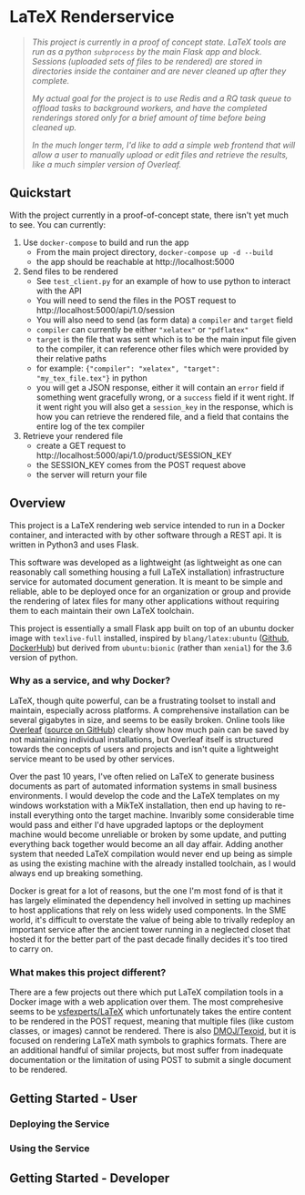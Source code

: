 # LaTeX Renderservice

> _This project is currently in a proof of concept state. LaTeX tools are run as a python `subprocess` by the main Flask app and block. Sessions (uploaded sets of files to be rendered) are stored in directories inside the container and are never cleaned up after they complete._
> 
> _My actual goal for the project is to use Redis and a RQ task queue to offload tasks to background workers, and have the completed renderings stored only for a brief amount of time before being cleaned up._
> 
> _In the much longer term, I'd like to add a simple web frontend that will allow a user to manually upload or edit files and retrieve the results, like a much simpler version of Overleaf._

## Quickstart

With the project currently in a proof-of-concept state, there isn't yet much to see.  You can currently:

1. Use `docker-compose` to build and run the app 
    * From the main project directory, `docker-compose up -d --build`
    * the app should be reachable at http://localhost:5000
2. Send files to be rendered
    * See `test_client.py` for an example of how to use python to interact with the API
    * You will need to send the files in the POST request to http://localhost:5000/api/1.0/session
    * You will also need to send (as form data) a `compiler` and `target` field 
    * `compiler` can currently be either `"xelatex"` or `"pdflatex"`
    * `target` is the file that was sent which is to be the main input file given to the compiler, it can reference other files which were provided by their relative paths
    * for example: `{"compiler": "xelatex", "target": "my_tex_file.tex"}` in python
    * you will get a JSON response, either it will contain an `error` field if something went gracefully wrong, or a `success` field if it went right.  If it went right you will also get a `session_key` in the response, which is how you can retrieve the rendered file, and a field that contains the entire log of the tex compiler
3. Retrieve your rendered file
    * create a GET request to http://localhost:5000/api/1.0/product/SESSION_KEY
    * the SESSION_KEY comes from the POST request above
    * the server will return your file

## Overview

This project is a LaTeX rendering web service intended to run in a Docker container, and interacted with by other software through a REST api. It is written in Python3 and uses Flask.

This software was developed as a lightweight (as lightweight as one can reasonably call something housing a full LaTeX installation) infrastructure service for automated document generation. It is meant to be simple and reliable, able to be deployed once for an organization or group and provide the rendering of latex files for many other applications without requiring them to each maintain their own LaTeX toolchain.

This project is essentially a small Flask app built on top of an ubuntu docker image with `texlive-full` installed, inspired by `blang/latex:ubuntu` ([Github](https://github.com/blang/latex-docker), [DockerHub](https://hub.docker.com/r/blang/latex)) but derived from `ubuntu:bionic` (rather than `xenial`) for the 3.6 version of python. 

### Why as a service, and why Docker?
LaTeX, though quite powerful, can be a frustrating toolset to install and maintain, especially across platforms. A comprehensive installation can be several gigabytes in size, and seems to be easily broken.  Online tools like [Overleaf](https://www.overleaf.com) ([source on GitHub](https://github.com/overleaf)) clearly show how much pain can be saved by not maintaining individual installations, but Overleaf itself is structured towards the concepts of users and projects and isn't quite a lightweight service meant to be used by other services. 

Over the past 10 years, I've often relied on LaTeX to generate business documents as part of automated information systems in small business environments.  I would develop the code and the LaTeX templates on my windows workstation with a MikTeX installation, then end up having to re-install everything onto the target machine.  Invaribly some considerable time would pass and either I'd have upgraded laptops or the deployment machine would become unreliable or broken by some update, and putting everything back together would become an all day affair.  Adding another system that needed LaTeX compilation would never end up being as simple as using the existing machine with the already installed toolchain, as I would always end up breaking something.

Docker is great for a lot of reasons, but the one I'm most fond of is that it has largely eliminated the dependency hell involved in setting up machines to host applications that rely on less widely used components.  In the SME world, it's difficult to overstate the value of being able to trivally redeploy an important service after the ancient tower running in a neglected closet that hosted it for the better part of the past decade finally decides it's too tired to carry on.

### What makes this project different?

There are a few projects out there which put LaTeX compilation tools in a Docker image with a web application over them.  The most comprehesive seems to be [vsfexperts/LaTeX](https://github.com/vsfexperts/LaTeX) which unfortunately takes the entire content to be rendered in the POST request, meaning that multiple files (like custom classes, or images) cannot be rendered.  There is also [DMOJ/Texoid](https://github.com/DMOJ/texoid), but it is focused on rendering LaTeX math symbols to graphics formats.  There are an additional handful of similar projects, but most suffer from inadequate documentation or the limitation of using POST to submit a single document to be rendered.

## Getting Started - User
### Deploying the Service

### Using the Service

## Getting Started - Developer



